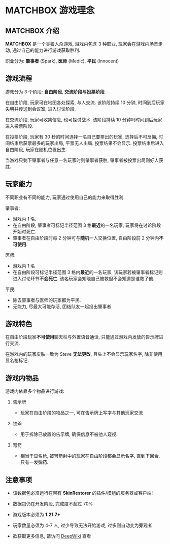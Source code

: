 # MATCHBOX 游戏理念


## MATCHBOX 介绍

**MATCHBOX** 是一个类狼人杀游戏, 游戏内包含 3 种职业, 玩家会在游戏内场景走动, 通过自己的能力进行游戏获取胜利.

职业分为: **肇事者** (Spark), **医师** (Medic), **平民** (Innocent)


## 游戏流程

游戏分为 3 个阶段: **自由阶段**, **交流阶段**与**投票阶段**

在自由阶段, 玩家可在地图各处探索, 与人交流. 该阶段持续 10 分钟, 时间到后玩家失明并传送到会议室, 进入讨论阶段.

在交流阶段, 玩家可收集信息, 也可探讨战术. 该阶段持续 10 分钟吗时间到后玩家进入投票阶段.

在投票阶段, 玩家有 30 秒的时间选择一名自己要票出的玩家, 选择后不可反悔, 时间结束后获票最多的玩家出局, 平票无人出局. 投票结果不会显示. 投票结束后进入自由阶段, 玩家在随机位置出生.

当游戏只剩下肇事者与任意一名玩家时则肇事者获胜, 肇事者被投票出局则好人获胜.


## 玩家能力

不同职业有不同的能力, 玩家通过使用自己的能力来取得胜利.

肇事者:
- 游戏内 1 名.
- 在自由阶段, 肇事者可标记半径范围 3 格**最近**的一名玩家, 玩家将在讨论阶段开始时死亡.
- 肇事者在自由阶段时每 2 分钟可与**随机**一人交换位置, 自由阶段前 2 分钟内**不可使用**.

医师:
- 游戏内 1 名
- 在自由阶段可标记半径范围 3 格内**最近**的一名玩家, 该玩家若被肇事者标记则进入讨论环节**不会死亡**. 该名玩家会知晓自己被救但不会知道是谁救了他.

平民:
- 除去肇事者与医师的玩家都为平民.
- 无能力, 尽最大可能存活, 团结队友一起投出肇事者


## 游戏特色

在自由阶段玩家**不可使用**聊天栏与外置语音通话, 只能通过游戏内发放的告示牌进行交流.

在游戏内的玩家皮肤一致为 Steve **无法更改**, 且头上不会显示玩家名字, 除非使用显名枪标记.


## 游戏内物品

游戏内依靠多个物品进行游戏:

1. 告示牌
    - 玩家在自由阶段的物品之一, 可在告示牌上写字与其他玩家交流

2. 铁斧
    - 用于拆除已放置的告示牌, 确保信息不被他人窥视.

3. 弩箭
    - 相当于显名枪, 被弩箭射中的玩家在自由阶段都会显示名字, 直到下回合. 只有一发弹药.


## 注意事项

- 该数据包必须运行在带有 **SkinRestorer** 的插件/模组的服务器或客户端!

- 数据包仍在开发阶段, 完成度不超过 70%

- 游戏版本必须为 **1.21.7+**

- 玩家数量必须为 4-7 人, 过少导致无法开始游戏, 过多则自动变为旁观者

- 欲获取更多信息, 请访问 [DeepWiki](https://deepwiki.com/Admin-SR40/MATCHBOX) 查看